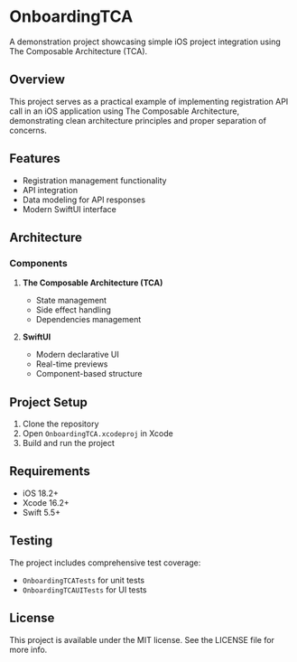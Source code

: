 # OnboardingTCA

A demonstration project showcasing simple iOS project integration using The Composable Architecture (TCA).

## Overview

This project serves as a practical example of implementing registration API call in an iOS application using The Composable Architecture, demonstrating clean architecture principles and proper separation of concerns.

## Features

- Registration management functionality
- API integration
- Data modeling for API responses
- Modern SwiftUI interface

## Architecture

### Components

1. **The Composable Architecture (TCA)**
   - State management
   - Side effect handling
   - Dependencies management

2. **SwiftUI**
   - Modern declarative UI
   - Real-time previews
   - Component-based structure
<!--
3. **Testing**
   - Unit Tests
   - UI Tests
   - Integration Tests
-->
## Project Setup

1. Clone the repository
2. Open `OnboardingTCA.xcodeproj` in Xcode
3. Build and run the project

## Requirements

- iOS 18.2+
- Xcode 16.2+
- Swift 5.5+

## Testing

The project includes comprehensive test coverage:

- `OnboardingTCATests` for unit tests
- `OnboardingTCAUITests` for UI tests

## License

This project is available under the MIT license. See the LICENSE file for more info.